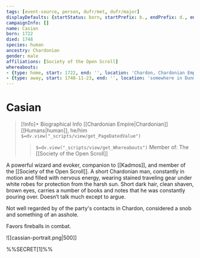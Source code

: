 ```yaml
---
tags: [event-source, person, dufr/met, dufr/major]
displayDefaults: {startStatus: born, startPrefix: b., endPrefix: d., endStatus: died}
campaignInfo: []
name: Casian
born: 1722
died: 1748
species: human
ancestry: Chardonian
gender: male
affiliations: [Society of the Open Scroll]
whereabouts:
- {type: home, start: 1722, end: '', location: 'Chardon, Chardonian Empire'}
- {type: away, start: 1748-11-23, end: '', location: 'somewhere in Dunmar, Dunmar'}
---
```

# Casian
>[!info]+ Biographical Info
> [[Chardonian Empire|Chardonian]] [[Humans|human]], he/him
> `$=dv.view("_scripts/view/get_PageDatedValue")`
>> `$=dv.view("_scripts/view/get_Whereabouts")`
>> Member of: The [[Society of the Open Scroll]]

A powerful wizard and evoker, companion to [[Kadmos]], and member of the [[Society of the Open Scroll]]. A short Chardonian man, constantly in motion and filled with nervous energy, wearing stained traveling gear under white robes for protection from the harsh sun. Short dark hair, clean shaven, brown eyes, carries a number of books and notes that he was constantly pouring over. Doesn’t talk much except to argue.

Not well regarded by of the party's contacts in Chardon, considered a snob and something of an asshole. 

Favors fireballs in combat. 

![[cassian-portrait.png|500]]

%%SECRET[1]%%
